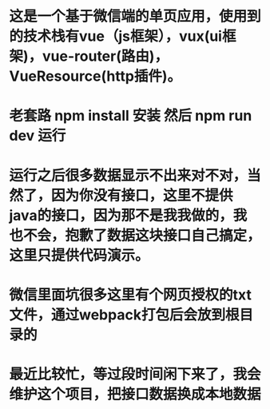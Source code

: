# 这是一个基于微信端的单页应用，使用到的技术栈有vue（js框架），vux(ui框架)，vue-router(路由)，VueResource(http插件)。
# 老套路 npm install 安装   然后 npm run dev 运行
# 运行之后很多数据显示不出来对不对，当然了，因为你没有接口，这里不提供java的接口，因为那不是我我做的，我也不会，抱歉了数据这块接口自己搞定，这里只提供代码演示。
# 微信里面坑很多这里有个网页授权的txt文件，通过webpack打包后会放到根目录的
# 最近比较忙，等过段时间闲下来了，我会维护这个项目，把接口数据换成本地数据


